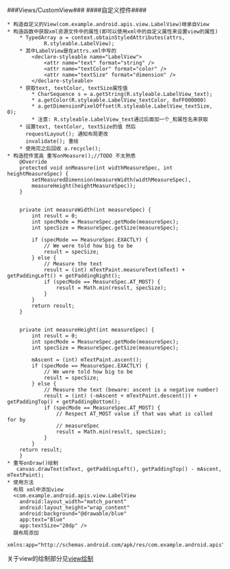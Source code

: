 ###Views/CustomView###
####自定义控件####

	* 构造自定义的View(com.example.android.apis.view.LabelView)继承自View
	* 构造函数中获取xml资源文件中的属性(即可以使用xml中的自定义属性来设置view的属性)
		* TypedArray a = context.obtainStyledAttributes(attrs,
                R.styleable.LabelView);
		* 其中LabelView是在attrs.xml中写的
	    	<declare-styleable name="LabelView">
        		<attr name="text" format="string" />
        		<attr name="textColor" format="color" />
        		<attr name="textSize" format="dimension" />
    		</declare-styleable>
		* 获取text, textColor, textSize属性值
			* CharSequence s = a.getString(R.styleable.LabelView_text);
			* a.getColor(R.styleable.LabelView_textColor, 0xFF000000)
			* a.getDimensionPixelOffset(R.styleable.LabelView_textSize, 0);
			* 注意: R.styleable.LabelView_text通过后面加一个_和属性名来获取
		* 设置text, textColor, textSize的值 然后
		  requestLayout(); 通知布局更改
          invalidate(); 重绘
		* 使用完之后回收 a.recycle();
	* 构造控件宽高 重写onMeasure();//TODO 不太熟悉
	    @Override
    	protected void onMeasure(int widthMeasureSpec, int heightMeasureSpec) {
        	setMeasuredDimension(measureWidth(widthMeasureSpec),
            measureHeight(heightMeasureSpec));
    	}


		private int measureWidth(int measureSpec) {
        	int result = 0;
        	int specMode = MeasureSpec.getMode(measureSpec);
        	int specSize = MeasureSpec.getSize(measureSpec);

        	if (specMode == MeasureSpec.EXACTLY) {
            	// We were told how big to be
            	result = specSize;
        	} else {
            	// Measure the text
            	result = (int) mTextPaint.measureText(mText) + getPaddingLeft() + getPaddingRight();
            	if (specMode == MeasureSpec.AT_MOST) {
                	result = Math.min(result, specSize);
        		}
			}
        	return result;
    	}


    	private int measureHeight(int measureSpec) {
        	int result = 0;
        	int specMode = MeasureSpec.getMode(measureSpec);
        	int specSize = MeasureSpec.getSize(measureSpec);

        	mAscent = (int) mTextPaint.ascent();
        	if (specMode == MeasureSpec.EXACTLY) {
            	// We were told how big to be
           		result = specSize;
        	} else {
            	// Measure the text (beware: ascent is a negative number)
            	result = (int) (-mAscent + mTextPaint.descent()) + getPaddingTop() + getPaddingBottom();
            	if (specMode == MeasureSpec.AT_MOST) {
                	// Respect AT_MOST value if that was what is called for by
                	// measureSpec
                	result = Math.min(result, specSize);
            	}
        	}
        return result;
    	}
	* 重写onDraw()绘制
	   canvas.drawText(mText, getPaddingLeft(), getPaddingTop() - mAscent, mTextPaint);
	* 使用方法
	  布局 xml中添加view	
	  <com.example.android.apis.view.LabelView
        android:layout_width="match_parent"
        android:layout_height="wrap_content"
        android:background="@drawable/blue"
        app:text="Blue"
        app:textSize="20dp" />
	  跟布局添加
	  xmlns:app="http://schemas.android.com/apk/res/com.example.android.apis"


关于view的绘制部分见[view绘制](https://www.evernote.com/shard/s118/nl/12819723/f2e31c74-ea92-4a50-a2f2-31f725cc309b)
